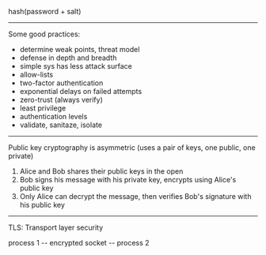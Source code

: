 

hash(password + salt)


---


Some good practices:
- determine weak points, threat model
- defense in depth and breadth
- simple sys has less attack surface
- allow-lists
- two-factor authentication
- exponential delays on failed attempts
- zero-trust (always verify)
- least privilege
- authentication levels
- validate, sanitaze, isolate


---

Public key cryptography is asymmetric (uses a pair of keys, one public, one private)

1. Alice and Bob shares their public keys in the open
2. Bob signs his message with his private key, encrypts using Alice's public key 
3. Only Alice can decrypt the message, then verifies Bob's signature with his public key 

---

TLS: Transport layer security

process 1 -- encrypted socket -- process 2

